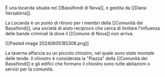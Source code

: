 È una locanda situata nei [[Bassifondi di Nova]], e gestita da [[Diana Versabirra]]. 

La Locanda è un punto di ritrovo per i membri della [[Comunità dei Bassifondi]], una società di aiuto reciproco che cerca di limitare l'influenza delle bande criminali là dove il [[Comune di Nova]] non arriva. 

![[Pasted image 20240605185308.png]]

La taverna affaccia su un piccolo chiostro, nel quale sono state montate delle tende. Il chiostro è considerata la "Piazza" della [[Comunità dei Bassifondi]] e gli edifici che formano il chiostro sono tutte abitazioni o servizi per la comunità. 

